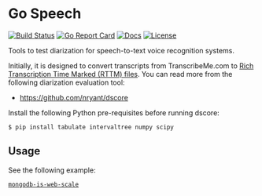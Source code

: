 # Go Speech

[![Build Status][build-status-svg]][build-status-link]
[![Go Report Card][goreport-svg]][goreport-link]
[![Docs][docs-godoc-svg]][docs-godoc-link]
[![License][license-svg]][license-link]

Tools to test diarization for speech-to-text voice recognition systems.

Initially, it is designed to convert transcripts from TranscribeMe.com to [Rich Transcription Time Marked (RTTM) files](https://github.com/nryant/dscore#rttm). You can read more from the following diarization evaluation tool:

* https://github.com/nryant/dscore

Install the following Python pre-requisites before running dscore:

```
$ pip install tabulate intervaltree numpy scipy
```

## Usage

See the following example:

[`mongodb-is-web-scale`](data/mongodb-is-web-scale)

 [build-status-svg]: https://github.com/grokify/goauth/workflows/test/badge.svg
 [build-status-link]: https://github.com/grokify/gospeech/actions/workflows/test.yaml
 [goreport-svg]: https://goreportcard.com/badge/github.com/grokify/gospeech
 [goreport-link]: https://goreportcard.com/report/github.com/grokify/gospeech
 [docs-godoc-svg]: https://img.shields.io/badge/docs-godoc-blue.svg
 [docs-godoc-link]: https://godoc.org/github.com/grokify/gospeech
 [license-svg]: https://img.shields.io/badge/license-MIT-blue.svg
 [license-link]: https://github.com/grokify/gospeech/blob/master/LICENSE
